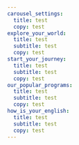 ```yaml
---
carousel_settings:
  title: test
  copy: test
explore_your_world:
  title: test
  subtitle: test
  copy: test
start_your_journey:
  title: test
  subtitle: test
  copy: test
our_popular_programs:
  title: test
  subtitle: test
  copy: test
how_is_your_english:
  title: test
  subtitle: test
  copy: test
---
```

